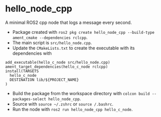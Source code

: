 # hello_node_cpp
A minimal ROS2 cpp node that logs a message every second.

* Package created with `ros2 pkg create hello_node_cpp --build-type ament_cmake --dependencies rclcpp`.
* The main script is `src/hello_node.cpp`.
* Update the `CMakeLists.txt` to create the executable with its dependencies with
```
add_executable(hello_c_node src/hello_node.cpp)
ament_target_dependencies(hello_c_node rclcpp)
install(TARGETS
  hello_c_node
  DESTINATION lib/${PROJECT_NAME}
)
```
* Build the package from the workspace directory with `colcon build --packages-select hello_node_cpp`.
* Source with `source ~/.zshrc` or `source /.bashrc`.
* Run the node with `ros2 run hello_node_cpp hello_c_node`.